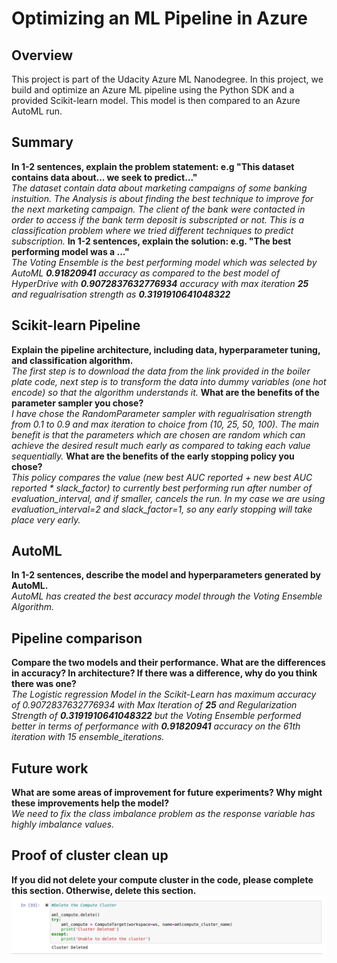 # Optimizing an ML Pipeline in Azure

## Overview
This project is part of the Udacity Azure ML Nanodegree.
In this project, we build and optimize an Azure ML pipeline using the Python SDK and a provided Scikit-learn model.
This model is then compared to an Azure AutoML run.

## Summary
**In 1-2 sentences, explain the problem statement: e.g "This dataset contains data about... we seek to predict..."**  <br />
*The dataset contain data about marketing campaigns of some banking instuition. The Analysis is about finding the best technique to improve for the next marketing campaign. The client of the bank were contacted in order to access if the bank term deposit is subscripted or not. This is a classification problem where we tried different techniques to predict subscription.*
**In 1-2 sentences, explain the solution: e.g. "The best performing model was a ..."** <br />
*The Voting Ensemble is the best performing model which was selected by AutoML **0.91820941** accuracy as compared to the best model of HyperDrive with **0.9072837632776934** accuracy with max iteration **25** and regualrisation strength as **0.3191910641048322*** 
## Scikit-learn Pipeline
**Explain the pipeline architecture, including data, hyperparameter tuning, and classification algorithm.** <br />
*The first step is to download the data from the link provided in the boiler plate code, next step is to transform the data into dummy variables (one hot encode) so that the algorithm understands it.*
**What are the benefits of the parameter sampler you chose?** <br />
*I have chose the RandomParameter sampler with regualrisation strength from 0.1 to 0.9 and max iteration to choice from (10, 25, 50, 100). The main benefit is that the parameters which are chosen are random which can achieve the desired result much early as compared to taking each value sequentially.*
**What are the benefits of the early stopping policy you chose?** <br />
*This policy compares the value (new best AUC reported + new best AUC reported * slack_factor) to currently best performing run after number of evaluation_interval, and if smaller, cancels the run. In my case we are using evaluation_interval=2 and slack_factor=1, so any early stopping will take place very early.*
## AutoML
**In 1-2 sentences, describe the model and hyperparameters generated by AutoML.**  <br />
*AutoML has created the best accuracy model through the Voting Ensemble Algorithm.*
## Pipeline comparison
**Compare the two models and their performance. What are the differences in accuracy? In architecture? If there was a difference, why do you think there was one?**  <br />
*The Logistic regression Model in the Scikit-Learn has maximum accuracy of 0.9072837632776934 with Max Iteration of **25** and Regularization Strength of **0.3191910641048322** but the Voting Ensemble performed better in terms of performance with **0.91820941** accuracy on the 61th iteration with 15 ensemble_iterations.* 
## Future work
**What are some areas of improvement for future experiments? Why might these improvements help the model?**  <br />
*We need to fix the class imbalance problem as the response variable has highly imbalance values.*
## Proof of cluster clean up
**If you did not delete your compute cluster in the code, please complete this section. Otherwise, delete this section.**  <br />
![alt text](https://github.com/Ishmeetsingh97/nd00333_AZMLND_Optimizing_a_Pipeline_in_Azure-Starter_Files/blob/master/Screenshot%20from%202020-09-26%2013-58-39.png)

